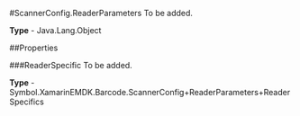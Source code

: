 #ScannerConfig.ReaderParameters
To be added.

**Type** - Java.Lang.Object

##Properties

###ReaderSpecific
To be added.

**Type** - Symbol.XamarinEMDK.Barcode.ScannerConfig+ReaderParameters+ReaderSpecifics


